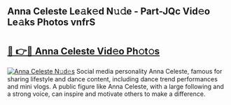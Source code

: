 ## Anna Celeste Le𝚊k𝚎d N𝚞𝚍e - Part-JQc Vid𝚎o Le𝚊ks Photos vnfrS

# <h2><a href="http://fbg25m.evod.top/?m=Anna+Celeste">🔗 👉🔴 Anna Celeste Vid𝚎o Ph𝚘t𝚘s</a></h2>

[![Anna Celeste N𝚞d𝚎s](https://i.imgur.com/8V9OHl7.gif)](http://fbg25m.evod.top/?m=Anna+Celeste)
Social media personality Anna Celeste, famous for sharing lifestyle and dance content, including dance trend performances and mini vlogs. A public figure like Anna Celeste, with a large following and a strong voice, can inspire and motivate others to make a difference. 
